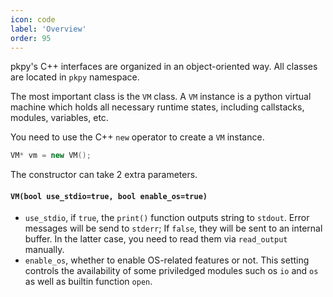 ```yaml
---
icon: code
label: 'Overview'
order: 95
---
```


pkpy's C++ interfaces are organized in an object-oriented way.
All classes are located in `pkpy` namespace.

The most important class is the `VM` class. A `VM` instance is a python virtual machine which holds all necessary runtime states, including callstacks, modules, variables, etc.

You need to use the C++ `new` operator to create a `VM` instance.

```cpp
VM* vm = new VM();
```

The constructor can take 2 extra parameters.

#### `VM(bool use_stdio=true, bool enable_os=true)`

+ `use_stdio`, if `true`, the `print()` function outputs string to `stdout`. Error messages will be send to `stderr`; If `false`, they will be sent to an internal buffer. In the latter case, you need to read them via `read_output` manually.
+ `enable_os`, whether to enable OS-related features or not. This setting controls the availability of some priviledged modules such os `io` and `os` as well as builtin function `open`.

